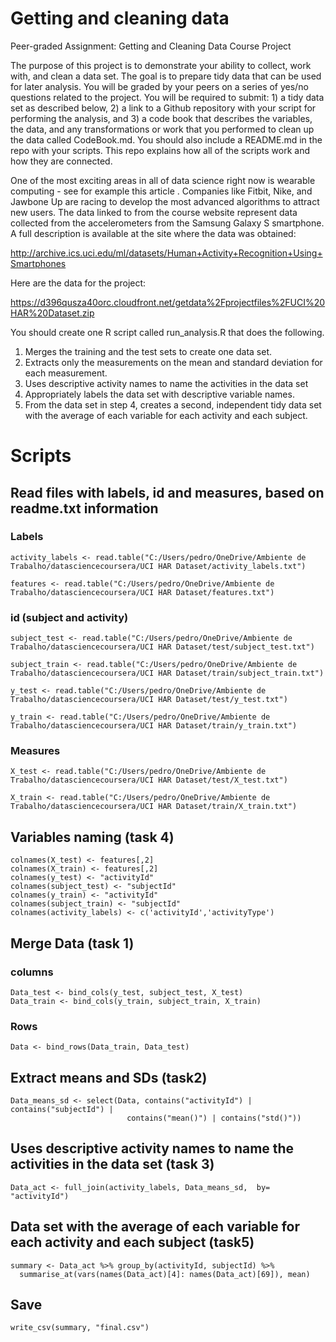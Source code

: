 # Getting and cleaning data
Peer-graded Assignment: Getting and Cleaning Data Course Project

The purpose of this project is to demonstrate your ability to collect, work with, and clean a data set. The goal is to prepare tidy data that can be used for later analysis. You will be graded by your peers on a series of yes/no questions related to the project. You will be required to submit: 1) a tidy data set as described below, 2) a link to a Github repository with your script for performing the analysis, and 3) a code book that describes the variables, the data, and any transformations or work that you performed to clean up the data called CodeBook.md. You should also include a README.md in the repo with your scripts. This repo explains how all of the scripts work and how they are connected.

One of the most exciting areas in all of data science right now is wearable computing - see for example this article . Companies like Fitbit, Nike, and Jawbone Up are racing to develop the most advanced algorithms to attract new users. The data linked to from the course website represent data collected from the accelerometers from the Samsung Galaxy S smartphone. A full description is available at the site where the data was obtained:

http://archive.ics.uci.edu/ml/datasets/Human+Activity+Recognition+Using+Smartphones

Here are the data for the project:

https://d396qusza40orc.cloudfront.net/getdata%2Fprojectfiles%2FUCI%20HAR%20Dataset.zip

You should create one R script called run_analysis.R that does the following.

1. Merges the training and the test sets to create one data set.
2. Extracts only the measurements on the mean and standard deviation for each measurement.
3. Uses descriptive activity names to name the activities in the data set
4. Appropriately labels the data set with descriptive variable names.
5. From the data set in step 4, creates a second, independent tidy data set with the average of each variable for each activity and each subject.

# Scripts

## Read files with labels, id and measures, based on readme.txt information 

### Labels

```
activity_labels <- read.table("C:/Users/pedro/OneDrive/Ambiente de Trabalho/datasciencecoursera/UCI HAR Dataset/activity_labels.txt")

features <- read.table("C:/Users/pedro/OneDrive/Ambiente de Trabalho/datasciencecoursera/UCI HAR Dataset/features.txt")
```

### id (subject and activity)
```
subject_test <- read.table("C:/Users/pedro/OneDrive/Ambiente de Trabalho/datasciencecoursera/UCI HAR Dataset/test/subject_test.txt")

subject_train <- read.table("C:/Users/pedro/OneDrive/Ambiente de Trabalho/datasciencecoursera/UCI HAR Dataset/train/subject_train.txt")

y_test <- read.table("C:/Users/pedro/OneDrive/Ambiente de Trabalho/datasciencecoursera/UCI HAR Dataset/test/y_test.txt")

y_train <- read.table("C:/Users/pedro/OneDrive/Ambiente de Trabalho/datasciencecoursera/UCI HAR Dataset/train/y_train.txt")
```
### Measures
```
X_test <- read.table("C:/Users/pedro/OneDrive/Ambiente de Trabalho/datasciencecoursera/UCI HAR Dataset/test/X_test.txt")

X_train <- read.table("C:/Users/pedro/OneDrive/Ambiente de Trabalho/datasciencecoursera/UCI HAR Dataset/train/X_train.txt")
```
## Variables naming (task 4)
```
colnames(X_test) <- features[,2]
colnames(X_train) <- features[,2]
colnames(y_test) <- "activityId"
colnames(subject_test) <- "subjectId"
colnames(y_train) <- "activityId"
colnames(subject_train) <- "subjectId"
colnames(activity_labels) <- c('activityId','activityType')
```
## Merge Data (task 1)
### columns
```
Data_test <- bind_cols(y_test, subject_test, X_test)
Data_train <- bind_cols(y_train, subject_train, X_train)
```
### Rows
```
Data <- bind_rows(Data_train, Data_test)
```
## Extract means and SDs (task2)
```
Data_means_sd <- select(Data, contains("activityId") | contains("subjectId") | 
                          contains("mean()") | contains("std()"))
```
## Uses descriptive activity names to name the activities in the data set (task 3)
```
Data_act <- full_join(activity_labels, Data_means_sd,  by= "activityId")
```
## Data set with the average of each variable for each activity and each subject (task5)
```
summary <- Data_act %>% group_by(activityId, subjectId) %>%
  summarise_at(vars(names(Data_act)[4]: names(Data_act)[69]), mean)
```
## Save
```
write_csv(summary, "final.csv")
```

